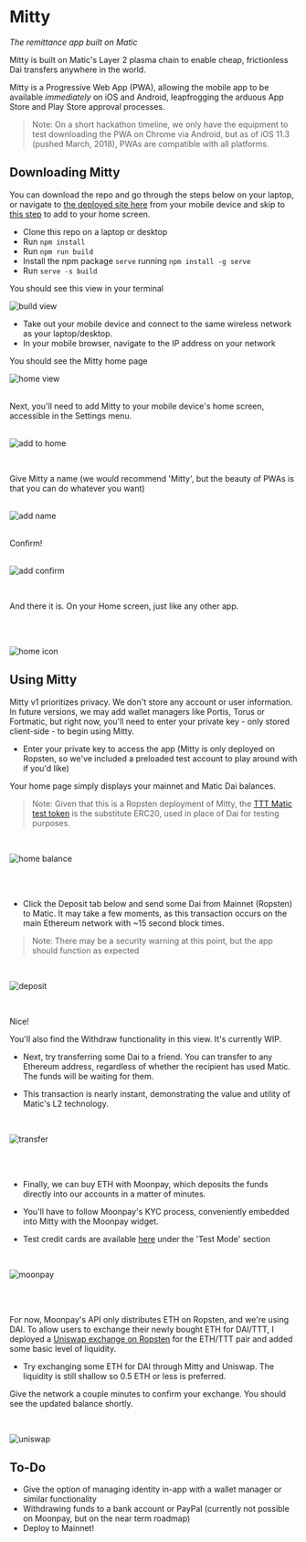 # Mitty 
*The remittance app built on Matic*

Mitty is built on Matic's Layer 2 plasma chain to enable cheap, frictionless Dai transfers anywhere in the world. 

Mitty is a Progressive Web App (PWA), allowing the mobile app to be available *immediately* on iOS and Android, leapfrogging the arduous App Store and Play Store approval processes. 

>Note: On a short hackathon timeline, we only have the equipment to test downloading the PWA on Chrome via Android, but as of iOS 11.3 (pushed March, 2018), PWAs are compatible with all platforms.

## Downloading Mitty

You can download the repo and go through the steps below on your laptop, or navigate to [the deployed site here](https://mitty-app.now.sh/) from your mobile device and skip to [this step](#skip-step) to add to your home screen.

* Clone this repo on a laptop or desktop
* Run ```npm install``` 
* Run ```npm run build```
* Install the npm package ```serve``` running ```npm install -g serve``` 
* Run ```serve -s build```

You should see this view in your terminal

![build view](./src/assets/servebuildview.png)

* Take out your mobile device and connect to the same wireless network as your laptop/desktop.
* In your mobile browser, navigate to the IP address on your network

You should see the Mitty home page
<br/>

![home view](./src/assets/home.jpg)

<div id="skip-step"/>
<br/>
Next, you'll need to add Mitty to your mobile device's home screen, accessible in the Settings menu.

<br/>
<br/>

![add to home](./src/assets/addtohomescreen.jpg)

<br/>

Give Mitty a name (we would recommend 'Mitty', but the beauty of PWAs is that you can do whatever you want)
<br/>
<br/>

![add name](./src/assets/addname.jpg)

<br/>
Confirm!
<br/>
<br/>

![add confirm](./src/assets/addconfirm.jpg)

<br/>

And there it is. On your Home screen, just like any other app.

<br/>
<br/>

![home icon](./src/assets/icononhome.jpg)


## Using Mitty

Mitty v1 prioritizes privacy. We don't store any account or user information. In future versions, we may add wallet managers like Portis, Torus or Fortmatic, but right now, you'll need to enter your private key - only stored client-side - to begin using Mitty.

* Enter your private key to access the app (Mitty is only deployed on Ropsten, so we've included a preloaded test account to play around with if you'd like)

Your home page simply displays your mainnet and Matic Dai balances.
> Note: Given that this is a Ropsten deployment of Mitty, the [TTT Matic test token](https://ropsten.etherscan.io/token/0x70459e550254B9D3520a56eE95b78Ee4f2dbd846) is the substitute ERC20, used in place of Dai for testing purposes.

<br/>

![home balance](./src/assets/homebalance.jpg)

<br/>
<br/>

* Click the Deposit tab below and send some Dai from Mainnet (Ropsten) to Matic. It may take a few moments, as this transaction occurs on the main Ethereum network with ~15 second block times.
> Note: There may be a security warning at this point, but the app should function as expected

<br/>

![deposit](./src/assets/deposit.jpg)

<br/>

Nice!

You'll also find the Withdraw functionality in this view. It's currently WIP.

* Next, try transferring some Dai to a friend. You can transfer to any Ethereum address, regardless of whether the recipient has used Matic. The funds will be waiting for them.

* This transaction is nearly instant, demonstrating the value and utility of Matic's L2 technology.

<br/>

![transfer](./src/assets/transfer.jpg)

<br/>
<br/>

* Finally, we can buy ETH with Moonpay, which deposits the funds directly into our accounts in a matter of minutes.

* You'll have to follow Moonpay's KYC process, conveniently embedded into Mitty with the Moonpay widget.

* Test credit cards are available [here](https://www.moonpay.io/api_reference/v2/) under the 'Test Mode' section

<br/>

![moonpay](./src/assets/moonpay.jpg)

<br/>
<br/>

For now, Moonpay's API only distributes ETH on Ropsten, and we're using DAI. To allow users to exchange their newly bought ETH for DAI/TTT, I deployed a [Uniswap exchange on Ropsten](https://ropsten.etherscan.io/address/0xc4659c4dd66d1175d8b3c53b195911ad493bb2eb) for the ETH/TTT pair and added some basic level of liquidity. 

* Try exchanging some ETH for DAI through Mitty and Uniswap. The liquidity is still shallow so 0.5 ETH or less is preferred.

Give the network a couple minutes to confirm your exchange. You should see the updated balance shortly.

<br/>

![uniswap](./src/assets/exchangeuniswap.jpg)


## To-Do

* Give the option of managing identity in-app with a wallet manager or similar functionality
* Withdrawing funds to a bank account or PayPal (currently not possible on Moonpay, but on the near term roadmap)
* Deploy to Mainnet!
